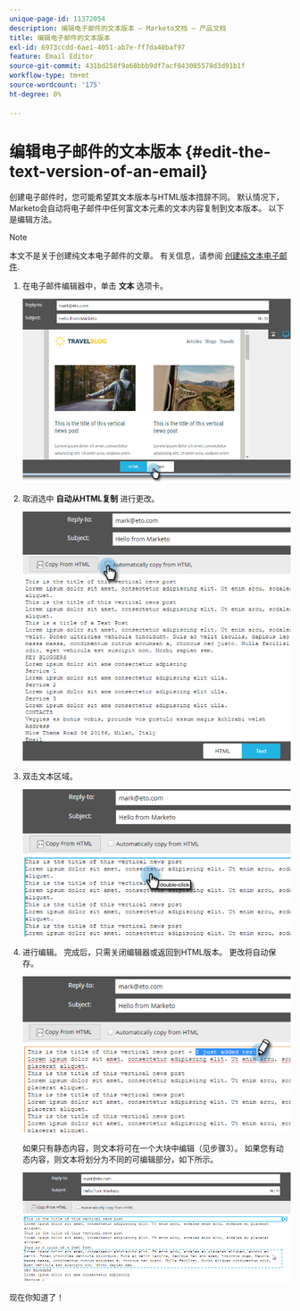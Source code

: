 ```yaml
---
unique-page-id: 11372054
description: 编辑电子邮件的文本版本 — Marketo文档 — 产品文档
title: 编辑电子邮件的文本版本
exl-id: 6973ccdd-6ae1-4051-ab7e-ff7da40baf97
feature: Email Editor
source-git-commit: 431bd258f9a68bbb9df7acf043085578d3d91b1f
workflow-type: tm+mt
source-wordcount: '175'
ht-degree: 0%

---
```


# 编辑电子邮件的文本版本 {#edit-the-text-version-of-an-email}

创建电子邮件时，您可能希望其文本版本与HTML版本措辞不同。 默认情况下，Marketo会自动将电子邮件中任何富文本元素的文本内容复制到文本版本。 以下是编辑方法。

>[!NOTE]
>
>本文不是关于创建纯文本电子邮件的文章。 有关信息，请参阅 [创建纯文本电子邮件](/help/marketo/product-docs/email-marketing/general/creating-an-email/create-a-text-only-email.md).

1. 在电子邮件编辑器中，单击 **文本** 选项卡。

   ![](assets/one-5.png)

1. 取消选中 **自动从HTML复制** 进行更改。

   ![](assets/two-5.png)

1. 双击文本区域。

   ![](assets/three-4.png)

1. 进行编辑。 完成后，只需关闭编辑器或返回到HTML版本。 更改将自动保存。

   ![](assets/four-4.png)

   如果只有静态内容，则文本将可在一个大块中编辑（见步骤3）。 如果您有动态内容，则文本将划分为不同的可编辑部分，如下所示。

   ![](assets/five-3.png)

现在你知道了！
